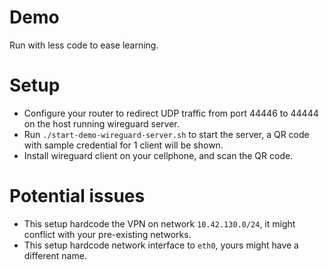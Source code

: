 # Demo

Run with less code to ease learning.

# Setup

* Configure your router to redirect UDP traffic from port 44446 to 44444 on the host running wireguard server.
* Run `./start-demo-wireguard-server.sh` to start the server, a QR code with sample credential for 1 client will be shown.
* Install wireguard client on your cellphone, and scan the QR code.

# Potential issues

* This setup hardcode the VPN on network `10.42.130.0/24`, it might conflict with your pre-existing networks.
* This setup hardcode network interface to `eth0`, yours might have a different name.
